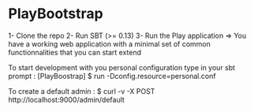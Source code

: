 PlayBootstrap
=============

1- Clone the repo
2- Run SBT (>= 0.13)
3- Run the Play application
=> You have a working web application with a minimal set of common functionnalities that you can start extend



To start development with you personal configuration type in your sbt prompt :
[PlayBoostrap] $ run -Dconfig.resource=personal.conf

To create a default admin :
$ curl -v -X POST http://localhost:9000/admin/default
